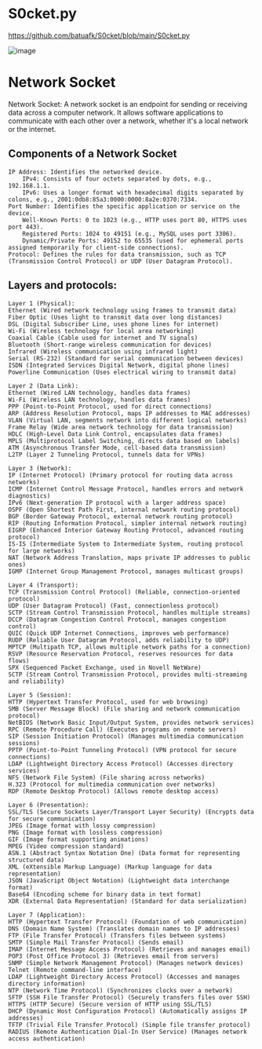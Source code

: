 # S0cket.py

https://github.com/batuafk/S0cket/blob/main/S0cket.py

![image](https://github.com/user-attachments/assets/28241f95-de9f-452f-98c5-b8fe2ca157a3)

# Network Socket
Network Socket: A network socket is an endpoint for sending or receiving data across a computer network. It allows software applications to communicate with each other over a network, whether it's a local network or the internet.

## Components of a Network Socket
	IP Address: Identifies the networked device.
		IPv4: Consists of four octets separated by dots, e.g., 192.168.1.1.
		IPv6: Uses a longer format with hexadecimal digits separated by colons, e.g., 2001:0db8:85a3:0000:0000:8a2e:0370:7334.
	Port Number: Identifies the specific application or service on the device.
		Well-Known Ports: 0 to 1023 (e.g., HTTP uses port 80, HTTPS uses port 443).
		Registered Ports: 1024 to 49151 (e.g., MySQL uses port 3306).
		Dynamic/Private Ports: 49152 to 65535 (used for ephemeral ports assigned temporarily for client-side connections).
	Protocol: Defines the rules for data transmission, such as TCP (Transmission Control Protocol) or UDP (User Datagram Protocol).

## Layers and protocols:
	Layer 1 (Physical):
	Ethernet (Wired network technology using frames to transmit data)
	Fiber Optic (Uses light to transmit data over long distances)
	DSL (Digital Subscriber Line, uses phone lines for internet)
	Wi-Fi (Wireless technology for local area networking)
	Coaxial Cable (Cable used for internet and TV signals)
	Bluetooth (Short-range wireless communication for devices)
	Infrared (Wireless communication using infrared light)
	Serial (RS-232) (Standard for serial communication between devices)
	ISDN (Integrated Services Digital Network, digital phone lines)
	Powerline Communication (Uses electrical wiring to transmit data)
	
	Layer 2 (Data Link):
	Ethernet (Wired LAN technology, handles data frames)
	Wi-Fi (Wireless LAN technology, handles data frames)
	PPP (Point-to-Point Protocol, used for direct connections)
	ARP (Address Resolution Protocol, maps IP addresses to MAC addresses)
	VLAN (Virtual LAN, segments network into different logical networks)
	Frame Relay (Wide area network technology for data transmission)
	HDLC (High-Level Data Link Control, encapsulates data frames)
	MPLS (Multiprotocol Label Switching, directs data based on labels)
	ATM (Asynchronous Transfer Mode, cell-based data transmission)
	L2TP (Layer 2 Tunneling Protocol, tunnels data for VPNs)
	
	Layer 3 (Network):
	IP (Internet Protocol) (Primary protocol for routing data across networks)
	ICMP (Internet Control Message Protocol, handles errors and network diagnostics)
	IPv6 (Next-generation IP protocol with a larger address space)
	OSPF (Open Shortest Path First, internal network routing protocol)
	BGP (Border Gateway Protocol, external network routing protocol)
	RIP (Routing Information Protocol, simpler internal network routing)
	EIGRP (Enhanced Interior Gateway Routing Protocol, advanced routing protocol)
	IS-IS (Intermediate System to Intermediate System, routing protocol for large networks)
	NAT (Network Address Translation, maps private IP addresses to public ones)
	IGMP (Internet Group Management Protocol, manages multicast groups)
	
	Layer 4 (Transport):
	TCP (Transmission Control Protocol) (Reliable, connection-oriented protocol)
	UDP (User Datagram Protocol) (Fast, connectionless protocol)
	SCTP (Stream Control Transmission Protocol, handles multiple streams)
	DCCP (Datagram Congestion Control Protocol, manages congestion control)
	QUIC (Quick UDP Internet Connections, improves web performance)
	RUDP (Reliable User Datagram Protocol, adds reliability to UDP)
	MPTCP (Multipath TCP, allows multiple network paths for a connection)
	RSVP (Resource Reservation Protocol, reserves resources for data flows)
	SPX (Sequenced Packet Exchange, used in Novell NetWare)
	SCTP (Stream Control Transmission Protocol, provides multi-streaming and reliability)
	
	Layer 5 (Session):
	HTTP (Hypertext Transfer Protocol, used for web browsing)
	SMB (Server Message Block) (File sharing and network communication protocol)
	NetBIOS (Network Basic Input/Output System, provides network services)
	RPC (Remote Procedure Call) (Executes programs on remote servers)
	SIP (Session Initiation Protocol) (Manages multimedia communication sessions)
	PPTP (Point-to-Point Tunneling Protocol) (VPN protocol for secure connections)
	LDAP (Lightweight Directory Access Protocol) (Accesses directory services)
	NFS (Network File System) (File sharing across networks)
	H.323 (Protocol for multimedia communication over networks)
	RDP (Remote Desktop Protocol) (Allows remote desktop access)
	
	Layer 6 (Presentation):
	SSL/TLS (Secure Sockets Layer/Transport Layer Security) (Encrypts data for secure communication)
	JPEG (Image format with lossy compression)
	PNG (Image format with lossless compression)
	GIF (Image format supporting animations)
	MPEG (Video compression standard)
	ASN.1 (Abstract Syntax Notation One) (Data format for representing structured data)
	XML (eXtensible Markup Language) (Markup language for data representation)
	JSON (JavaScript Object Notation) (Lightweight data interchange format)
	Base64 (Encoding scheme for binary data in text format)
	XDR (External Data Representation) (Standard for data serialization)
	
	Layer 7 (Application):
	HTTP (Hypertext Transfer Protocol) (Foundation of web communication)
	DNS (Domain Name System) (Translates domain names to IP addresses)
	FTP (File Transfer Protocol) (Transfers files between systems)
	SMTP (Simple Mail Transfer Protocol) (Sends email)
	IMAP (Internet Message Access Protocol) (Retrieves and manages email)
	POP3 (Post Office Protocol 3) (Retrieves email from servers)
	SNMP (Simple Network Management Protocol) (Manages network devices)
	Telnet (Remote command-line interface)
	LDAP (Lightweight Directory Access Protocol) (Accesses and manages directory information)
	NTP (Network Time Protocol) (Synchronizes clocks over a network)
	SFTP (SSH File Transfer Protocol) (Securely transfers files over SSH)
	HTTPS (HTTP Secure) (Secure version of HTTP using SSL/TLS)
	DHCP (Dynamic Host Configuration Protocol) (Automatically assigns IP addresses)
	TFTP (Trivial File Transfer Protocol) (Simple file transfer protocol)
	RADIUS (Remote Authentication Dial-In User Service) (Manages network access authentication)
